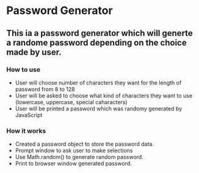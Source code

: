 # Password Generator

## This ia a password generator which will generte a randome password depending on the choice made by user.

### How to use

- User will choose number of characters they want for the length of password from 8 to 128
- User will be asked to choose what kind of characters they want to use (lowercase, uppercase, special caharacters)
- User will be printed a password which was randomy generated by JavaScript

### How it works

- Created a password object to store the password data.
- Prompt window to ask user to make selections
- Use Math.random() to generate random password.
- Print to browser window generated password.
